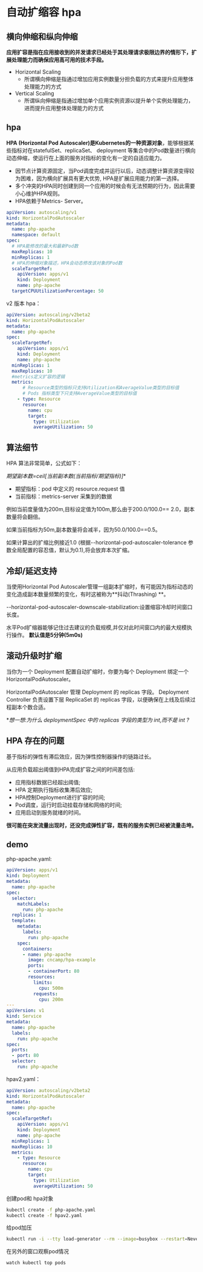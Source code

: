 # 自动扩缩容 hpa

## 横向伸缩和纵向伸缩

**应用扩容是指在应用接收到的并发请求已经处于其处理请求极限边界的情形下，扩展处理能力而确保应用高可用的技术手段。**

* Horizontal Scaling
  * 所谓横向伸缩是指通过增加应用实例数量分担负载的方式来提升应用整体处理能力的方式
* Vertical Scaling
  * 所谓纵向伸缩是指通过增加单个应用实例资源以提升单个实例处理能力，进而提升应用整体处理能力的方式



## hpa

**HPA (Horizontal Pod Autoscaler)是Kubernetes的一种资源对象**，能够根据某些指标对在statefulSet、replicaSet、 deployment 等集合中的Pod数量进行横向动态伸缩，使运行在上面的服务对指标的变化有一定的自适应能力。

* 因节点计算资源固定，当Pod调度完成并运行以后，动态调整计算资源变得较为困难，因为横向扩展具有更大优势, HPA是扩展应用能力的第一选择。
* 多个冲突的HPA同时创建到同一个应用的时候会有无法预期的行为，因此需要小心维护HPA规则。
* HPA依赖于Metrics- Server。

```yaml
apiVersion: autoscaling/v1
kind: HorizontalPodAutoscaler
metadata:
  name: php-apache
  namespace: default
spec:
  # HPA能修改的最大和最新Pod数
  maxReplicas: 10
  minReplicas: 1
  # HPA的伸缩对象描述，HPA会动态修改该对象的Pod数
  scaleTargetRef:
    apiVersion: apps/v1
    kind: Deployment
    name: php-apache
  targetCPUUtilizationPercentage: 50
```

v2 版本 hpa：

```yaml
apiVersion: autoscaling/v2beta2
kind: HorizontalPodAutoscaler
metadata:
  name: php-apache
spec:
  scaleTargetRef:
    apiVersion: apps/v1
    kind: Deployment
    name: php-apache
  minReplicas: 1
  maxReplicas: 10
  #metrics定义扩容的逻辑
  metrics:
      # Resource类型的指标只支持Utilization和AverageValue类型的目标值
      # Pods 指标类型下只支持AverageValue类型的目标值
    - type: Resource
      resource:
        name: cpu
        target:
          type: Utilization
          averageUtilization: 50
```





## 算法细节

HPA 算法非常简单，公式如下：

**期望副本数=ceil[当前副本数*(当前指标/期望指标)]**

* 期望指标：pod 中定义的 resource.request 值
* 当前指标：metrics-server 采集到的数据



例如当前度量值为200m,目标设定值为100m,那么由于200.0/100.0== 2.0，副本数量将会翻倍。

如果当前指标为50m,副本数量将会减半，因为50.0/100.0==0.5。

如果计算出的扩缩比例接近1.0 (根据--horizontal-pod-autoscaler-tolerance 参数全局配置的容忍值，默认为0.1),将会放弃本次扩缩。



## 冷却/延迟支持

当使用Horizontal Pod Autoscaler管理一组副本扩缩时，有可能因为指标动态的变化造成副本数量频繁的变化，有时这被称为**抖动(Thrashing) **。

--horizontal-pod-autoscaler-downscale-stabilization:设置缩容冷却时间窗口长度。

水平Pod扩缩器能够记住过去建议的负载规模,并仅对此时间窗口内的最大规模执行操作。
**默认值是5分钟(5m0s)**



## 滚动升级时扩缩


当你为一个 Deployment 配置自动扩缩时，你要为每个 Deployment 绑定一个 HorizontalPodAutoscaler。

HorizontalPodAutoscaler 管理 Deployment 的 replicas 字段。
Deployment Controller 负责设置下层 ReplicaSet 的 replicas 字段，以便确保在上线及后续过程副本个数合适。



**想一想:为什么 deploymentSpec 中的 replicas 字段的类型为 *int,而不是 int ?**





## HPA 存在的问题

基于指标的弹性有滞后效应，因为弹性控制器操作的链路过长。

从应用负载超出阈值到HPA完成扩容之间的时间差包括:

* 应用指标数据已经超出阈值;
* HPA 定期执行指标收集滞后效应;
* HPA控制Deployment进行扩容的时间;
* Pod调度，运行时启动挂载存储和网络的时间;
* 应用启动到服务就绪的时间。



**很可能在突发流量出现时，还没完成弹性扩容，既有的服务实例已经被流量击垮。**





## demo

php-apache.yaml:

```yaml
apiVersion: apps/v1
kind: Deployment
metadata:
  name: php-apache
spec:
  selector:
    matchLabels:
      run: php-apache
  replicas: 1
  template:
    metadata:
      labels:
        run: php-apache
    spec:
      containers:
      - name: php-apache
        image: cncamp/hpa-example
        ports:
        - containerPort: 80
        resources:
          limits:
            cpu: 500m
          requests:
            cpu: 200m
---
apiVersion: v1
kind: Service
metadata:
  name: php-apache
  labels:
    run: php-apache
spec:
  ports:
  - port: 80
  selector:
    run: php-apache

```



hpav2.yaml：

```yaml
apiVersion: autoscaling/v2beta2
kind: HorizontalPodAutoscaler
metadata:
  name: php-apache
spec:
  scaleTargetRef:
    apiVersion: apps/v1
    kind: Deployment
    name: php-apache
  minReplicas: 1
  maxReplicas: 10
  metrics:
    - type: Resource
      resource:
        name: cpu
        target:
          type: Utilization
          averageUtilization: 50
```

创建pod和 hpa对象

```bash
kubectl create -f php-apache.yaml
kubectl create -f hpav2.yaml
```

给pod加压

```bash
kubectl run -i --tty load-generator --rm --image=busybox --restart=Never -- /bin/sh -c "while sleep 0.01; do wget -q -O- http://php-apache; done"
```



在另外的窗口观察pod情况

```bash
watch kubectl top pods
```



